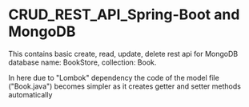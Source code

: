 # CRUD_REST_API_Spring-Boot and MongoDB

This contains basic create, read, update, delete rest api for MongoDB database name: BookStore, collection: Book.

In here due to "Lombok" dependency the code of the model file ("Book.java") becomes simpler as it creates getter and setter methods automatically
